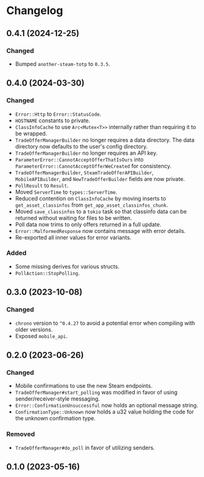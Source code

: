 # Changelog

## 0.4.1 (2024-12-25)

### Changed

- Bumped `another-steam-totp` to `0.3.5`.

## 0.4.0 (2024-03-30)

### Changed
- `Error::Http` to `Error::StatusCode`.
- `HOSTNAME` constants to private.
- `ClassInfoCache` to use `Arc<Mutex<T>>` internally rather than requiring it to be wrapped.
- `TradeOfferManagerBuilder` no longer requires a data directory. The data directory now defaults to the user's config directory.
- `TradeOfferManagerBuilder` no longer requires an API key.
- `ParameterError::CannotAcceptOfferThatIsOurs` into `ParameterError::CannotAcceptOfferWeCreated` for consistency.
- `TradeOfferManagerBuilder`, `SteamTradeOfferAPIBuilder`, `MobileAPIBuilder`, and `NewTradeOfferBuilder` fields are now private.
- `PollResult` to `Result`.
- Moved `ServerTime` to `types::ServerTime`.
- Reduced contention on `ClassInfoCache` by moving inserts to `get_asset_classinfos` from `get_app_asset_classinfos_chunk`.
- Moved `save_classinfos` to a `tokio` task so that classinfo data can be returned without waiting for files to be written.
- Poll data now trims to only offers returned in a full update.
- `Error::MalformedResponse` now contains message with error details.
- Re-exported all inner values for error variants.

### Added
- Some missing derives for various structs.
- `PollAction::StopPolling`.

## 0.3.0 (2023-10-08)

### Changed
- `chrono` version to `^0.4.27` to avoid a potential error when compiling with older versions.
- Exposed `mobile_api`.

## 0.2.0 (2023-06-26)

### Changed
- Mobile confirmations to use the new Steam endpoints.
- `TradeOfferManager#start_polling` was modified in favor of using sender/receiver-style messaging.
- `Error::ConfirmationUnsuccessful` now holds an optional message string.
- `ConfirmationType::Unknown` now holds a u32 value holding the code for the unknown confirmation type.

### Removed
- `TradeOfferManager#do_poll` in favor of utilizing senders.

## 0.1.0 (2023-05-16)